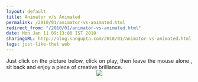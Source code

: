```yaml
---
layout: default
title: Animator v/s Animated
permalink: /2010/01/animator-vs-animated.html
redirect_from: "/2010/01/animator-vs-animated.html"
date: Mon Jan 11 09:13:00 IST 2010
sharingURL: http://blog.sangupta.com/2010/01/animator-vs-animated.html
tags: just-like-that web
---
```

<div align="justify">
    Just click on the picture below, click on play, then leave the mouse alone , sit back and enjoy a piece of creative brilliance. 
    <br>
    <div style="clear: both; text-align: center; border:0px;">
        <a href="http://fc01.deviantart.com/fs13/f/2007/077/2/e/Animator_vs__Animation_by_alanbecker.swf" target="_blank"><img border="0" src="http://4.bp.blogspot.com/_Igofzvi0TDM/S0qdgL6QzsI/AAAAAAAAFHk/bAXtCu7m50o/s1600/AnimatorAnimated.png"></a>
    </div>
    <br>
</div>
